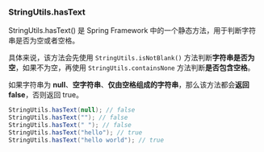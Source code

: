 
### StringUtils.hasText

StringUtils.hasText() 是 Spring Framework 中的一个静态方法，用于判断字符串是否为空或者空格。

具体来说，该方法会先使用 `StringUtils.isNotBlank()` 方法判断**字符串是否为空**，如果不为空，再使用 `StringUtils.containsNone` 方法判断**是否包含空格**。

如果字符串为 **null**、**空字符串**、**仅由空格组成的字符串**，那么该方法都会**返回false**，否则返回 true。

```java
StringUtils.hasText(null); // false
StringUtils.hasText(""); // false
StringUtils.hasText(" "); // false
StringUtils.hasText("hello"); // true
StringUtils.hasText("hello world"); // true
```